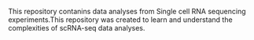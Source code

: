 

This repository contanins data analyses from Single cell RNA sequencing experiments.This repository was created to learn and understand the complexities of scRNA-seq data analyses. 
